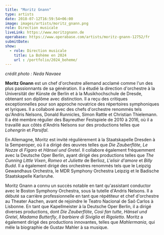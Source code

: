 ```yaml
---
title: "Moritz Gnann"
type: artists
date: 2018-07-12T16:59:54+06:00
image: images/artists/moritz_gnann.png
role: Direction musicale
liveLink: https://www.moritzgnann.de
operabase: https://www.operabase.com/artists/moritz-gnann-12752/fr
submitDate: 
show:
  - role: Direction musicale
    title: La Bohème en 2024
    url : /portfolio/2024_boheme/
---
```


*crédit photo : Neda Navaee*

**Moritz Gnann** est un chef d'orchestre allemand acclamé comme l'un des plus passionnants de sa génération. 
Il a étudié la direction d'orchestre à la Universität der Künste de Berlin et à la Musikhochschule de Dresde,
obtenant son diplôme avec distinction. 
Il a reçu des critiques exceptionnelles pour son approche novatrice des répertoires symphoniques et lyriques.
Il a collaboré avec des chefs d'orchestre renommés tels qu'Andris Nelsons, Donald Runnicles, Simon Rattle 
et Christian Thielemann. Il a été membre régulier des Bayreuther Festspiele de 2010 à 2016, 
où il a travaillé aux côtés d'Andris Nelsons sur des productions telles que *Lohengrin* et *Parsifal*.


En Allemagne, Moritz est invité régulièrement à la Staatskapelle Dresden à la Semperoper, 
où il a dirigé des œuvres telles que *Die Zauberflöte*, *Le Nozze di Figaro* et *Hänsel und Gretel*.
Il collabore également fréquemment avec la Deutsche Oper Berlin, ayant dirigé des productions 
telles que *The Cunning Little Vixen*, *Romeo et Juliette* de Berlioz, *L'elisir d'amore* et *Billy Budd*.
Il a également dirigé des orchestres renommés tels que le Leipzig Gewandhaus Orchestra,
le MDR Symphony Orchestra Leipzig et le Badische Staatskapelle Karlsruhe.

Moritz Gnann a connu un succès notable en tant qu'assistant conductor avec le Boston Symphony Orchestra, 
sous la tutelle d'Andris Nelsons.
Il a débuté sa carrière professionnelle en tant que répétiteur et chef d'orchestre au Theater Aachen, 
avant de rejoindre le Teatro Nacional de Saõ Carlos à Lisbonne.
En tant que Kapellmeister à la Deutsche Oper Berlin, il a dirigé diverses productions, 
dont *Die Zauberflöte*, *Così fan tutte*, *Hänsel und Gretel*, *Madama Butterfly*, *Il barbiere di Siviglia* et *Rigoletto*.
Moritz a également dirigé des productions innovantes, telles que *Mahlermania*, 
qui mêle la biographie de Gustav Mahler à sa musique.

